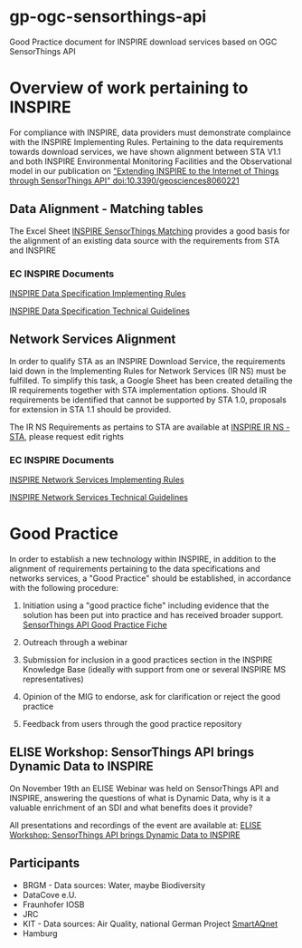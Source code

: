 # gp-ogc-sensorthings-api

Good Practice document for INSPIRE download services based on OGC SensorThings API

# Overview of work pertaining to INSPIRE

For compliance with INSPIRE, data providers must demonstrate complaince with the INSPIRE Implementing Rules. 
Pertaining to the data requirements towards download services, we have shown alignment between STA V1.1 and 
both INSPIRE Environmental Monitoring Facilities and the Observational model in our publication on ["Extending INSPIRE to the Internet of Things through
SensorThings API" doi:10.3390/geosciences8060221](https://www.mdpi.com/2076-3263/8/6/221)

## Data Alignment - Matching tables

The Excel Sheet [INSPIRE SensorThings Matching](https://github.com/DataCoveEU/SensorThings/blob/master/INSPIRE/INSPIRE%20SensorThings%20Matching.xlsx) provides a good basis for the alignment of an existing data source with the requirements from STA and INSPIRE

### EC INSPIRE Documents

[INSPIRE Data Specification Implementing Rules](https://inspire.ec.europa.eu/Legislation/Data-Specifications/2892)

[INSPIRE Data Specification Technical Guidelines](https://inspire.ec.europa.eu/Technical-Guidelines/Data-Specifications/2892)

## Network Services Alignment

In order to qualify STA as an INSPIRE Download Service, the requirements laid down in the Implementing Rules for Network Services (IR NS) must be fulfilled. To simplify this task, a Google Sheet has been created detailing the IR requirements together with STA implementation options. Should IR requirements be identified that cannot be supported by STA 1.0, proposals for extension in STA 1.1 should be provided.

The IR NS Requirements as pertains to STA are available at [INSPIRE IR NS - STA](https://docs.google.com/spreadsheets/d/1zX4znRUhsSeZhNMKMLsg3kFbec7hdhrOwujaFHkwl78/edit#gid=0), please request edit rights

### EC INSPIRE Documents

[INSPIRE Network Services Implementing Rules](https://inspire.ec.europa.eu/Legislation/Network-Services/41)

[INSPIRE Network Services Technical Guidelines](https://inspire.ec.europa.eu/Technical-Guidelines2/Network-Services/41)

# Good Practice

In order to establish a new technology within INSPIRE, in addition to the alignment of requirements pertaining to the data specifications and networks services, a "Good Practice" should be established, in accordance with the following procedure:

1. Initiation using a "good practice fiche" including evidence that the solution has been put into practice and has received broader support. [SensorThings API Good Practice Fiche](https://docs.google.com/document/d/1AKw3xXqiCVYSbRvqra0jnsbIF3Nm_KonwDO0RRluo3Y/edit)

2. Outreach through a webinar 

3. Submission for inclusion in a good practices section in the INSPIRE Knowledge Base (ideally with support from one or several INSPIRE MS representatives)

4. Opinion of the MIG to endorse, ask for clarification or reject the good practice 

5. Feedback from users through the good practice repository

## ELISE Workshop: SensorThings API brings Dynamic Data to INSPIRE

On November 19th an ELISE Webinar was held on SensorThings API and INSPIRE, answering the questions of what is Dynamic Data, why is it a valuable enrichment of an SDI and what benefits does it provide?

All presentations and recordings of the event are available at: [ELISE Workshop: SensorThings API brings Dynamic Data to INSPIRE](
https://joinup.ec.europa.eu/collection/elise-european-location-interoperability-solutions-e-government/document/presentation-sensorthings-api-brings-dynamic-data-inspire)

## Participants
* BRGM - Data sources: Water, maybe Biodiversity
* DataCove e.U.
* Fraunhofer IOSB
* JRC
* KIT - Data sources: Air Quality, national German Project [SmartAQnet](http://smartaq.net/)
* Hamburg


